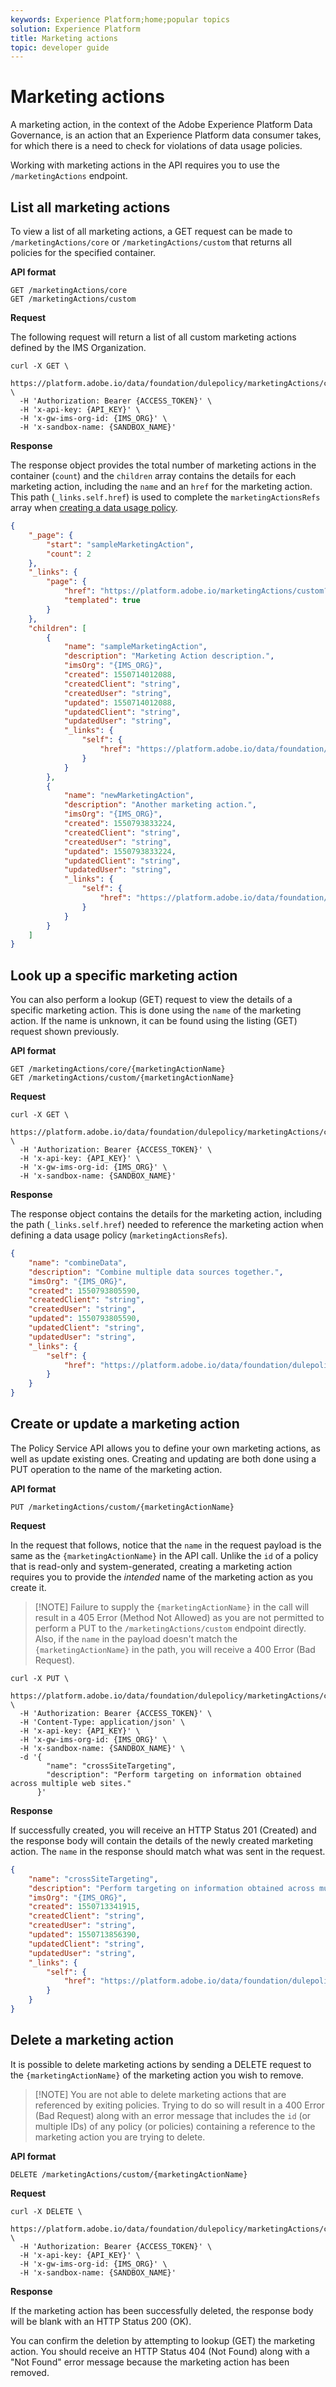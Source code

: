 ```yaml
---
keywords: Experience Platform;home;popular topics
solution: Experience Platform
title: Marketing actions
topic: developer guide
---
```


# Marketing actions

A marketing action, in the context of the Adobe Experience Platform Data Governance, is an action that an Experience Platform data consumer takes, for which there is a need to check for violations of data usage policies.

Working with marketing actions in the API requires you to use the `/marketingActions` endpoint.

## List all marketing actions

To view a list of all marketing actions, a GET request can be made to `/marketingActions/core` or `/marketingActions/custom` that returns all policies for the specified container.

**API format**

```http
GET /marketingActions/core
GET /marketingActions/custom
```

**Request**

The following request will return a list of all custom marketing actions defined by the IMS Organization. 

```SHELL
curl -X GET \
  https://platform.adobe.io/data/foundation/dulepolicy/marketingActions/custom \
  -H 'Authorization: Bearer {ACCESS_TOKEN}' \
  -H 'x-api-key: {API_KEY}' \
  -H 'x-gw-ims-org-id: {IMS_ORG}' \
  -H 'x-sandbox-name: {SANDBOX_NAME}'
```

**Response**

The response object provides the total number of marketing actions in the container (`count`) and the `children` array contains the details for each marketing action, including the `name` and an `href` for the marketing action. This path (`_links.self.href`) is used to complete the `marketingActionsRefs` array when [creating a data usage policy](policies.md#create-policy).

```JSON
{
    "_page": {
        "start": "sampleMarketingAction",
        "count": 2
    },
    "_links": {
        "page": {
            "href": "https://platform.adobe.io/marketingActions/custom?{?limit,start,property}",
            "templated": true
        }
    },
    "children": [
        {
            "name": "sampleMarketingAction",
            "description": "Marketing Action description.",
            "imsOrg": "{IMS_ORG}",
            "created": 1550714012088,
            "createdClient": "string",
            "createdUser": "string",
            "updated": 1550714012088,
            "updatedClient": "string",
            "updatedUser": "string",
            "_links": {
                "self": {
                    "href": "https://platform.adobe.io/data/foundation/dulepolicy/marketingActions/custom/sampleMarketingAction"
                }
            }
        },
        {
            "name": "newMarketingAction",
            "description": "Another marketing action.",
            "imsOrg": "{IMS_ORG}",
            "created": 1550793833224,
            "createdClient": "string",
            "createdUser": "string",
            "updated": 1550793833224,
            "updatedClient": "string",
            "updatedUser": "string",
            "_links": {
                "self": {
                    "href": "https://platform.adobe.io/data/foundation/dulepolicy/marketingActions/custom/newMarketingAction"
                }
            }
        }
    ]
}
```

## Look up a specific marketing action

You can also perform a lookup (GET) request to view the details of a specific marketing action. This is done using the `name` of the marketing action. If the name is unknown, it can be found using the listing (GET) request shown previously.

**API format**

```http
GET /marketingActions/core/{marketingActionName}
GET /marketingActions/custom/{marketingActionName}
```

**Request**

```SHELL
curl -X GET \
  https://platform.adobe.io/data/foundation/dulepolicy/marketingActions/custom/combineData \
  -H 'Authorization: Bearer {ACCESS_TOKEN}' \
  -H 'x-api-key: {API_KEY}' \
  -H 'x-gw-ims-org-id: {IMS_ORG}' \
  -H 'x-sandbox-name: {SANDBOX_NAME}'
```

**Response**

The response object contains the details for the marketing action, including the path (`_links.self.href`) needed to reference the marketing action when defining a data usage policy (`marketingActionsRefs`).

```JSON
{
    "name": "combineData",
    "description": "Combine multiple data sources together.",
    "imsOrg": "{IMS_ORG}",
    "created": 1550793805590,
    "createdClient": "string",
    "createdUser": "string",
    "updated": 1550793805590,
    "updatedClient": "string",
    "updatedUser": "string",
    "_links": {
        "self": {
            "href": "https://platform.adobe.io/data/foundation/dulepolicy/marketingActions/custom/combineData"
        }
    }
}
```

## Create or update a marketing action

The Policy Service API allows you to define your own marketing actions, as well as update existing ones. Creating and updating are both done using a PUT operation to the name of the marketing action. 

**API format**

```http
PUT /marketingActions/custom/{marketingActionName}
```

**Request**

In the request that follows, notice that the `name` in the request payload is the same as the `{marketingActionName}` in the API call. Unlike the `id` of a policy that is read-only and system-generated, creating a marketing action requires you to provide the _intended_ name of the marketing action as you create it. 

>[!NOTE] Failure to supply the `{marketingActionName}` in the call will result in a 405 Error (Method Not Allowed) as you are not permitted to perform a PUT to the `/marketingActions/custom` endpoint directly. Also, if the `name` in the payload doesn't match the `{marketingActionName}` in the path, you will receive a 400 Error (Bad Request).

```SHELL
curl -X PUT \
  https://platform.adobe.io/data/foundation/dulepolicy/marketingActions/custom/crossSiteTargeting \
  -H 'Authorization: Bearer {ACCESS_TOKEN}' \
  -H 'Content-Type: application/json' \
  -H 'x-api-key: {API_KEY}' \
  -H 'x-gw-ims-org-id: {IMS_ORG}' \
  -H 'x-sandbox-name: {SANDBOX_NAME}' \
  -d '{
        "name": "crossSiteTargeting",
        "description": "Perform targeting on information obtained across multiple web sites."
      }'
```

**Response**

If successfully created, you will receive an HTTP Status 201 (Created) and the response body will contain the details of the newly created marketing action. The `name` in the response should match what was sent in the request.

```JSON
{
    "name": "crossSiteTargeting",
    "description": "Perform targeting on information obtained across multiple web sites.",
    "imsOrg": "{IMS_ORG}",
    "created": 1550713341915,
    "createdClient": "string",
    "createdUser": "string",
    "updated": 1550713856390,
    "updatedClient": "string",
    "updatedUser": "string",
    "_links": {
        "self": {
            "href": "https://platform.adobe.io/data/foundation/dulepolicy/marketingActions/custom/crossSiteTargeting"
        }
    }
}
```

## Delete a marketing action

It is possible to delete marketing actions by sending a DELETE request to the `{marketingActionName}` of the marketing action you wish to remove. 

>[!NOTE] You are not able to delete marketing actions that are referenced by exiting policies. Trying to do so will result in a 400 Error (Bad Request) along with an error message that includes the `id` (or multiple IDs) of any policy (or policies) containing a reference to the marketing action you are trying to delete.

**API format**

```http
DELETE /marketingActions/custom/{marketingActionName}
```

**Request**

```SHELL
curl -X DELETE \
  https://platform.adobe.io/data/foundation/dulepolicy/marketingActions/custom/crossSiteTargeting \
  -H 'Authorization: Bearer {ACCESS_TOKEN}' \
  -H 'x-api-key: {API_KEY}' \
  -H 'x-gw-ims-org-id: {IMS_ORG}' \
  -H 'x-sandbox-name: {SANDBOX_NAME}'
```

**Response**

If the marketing action has been successfully deleted, the response body will be blank with an HTTP Status 200 (OK). 

You can confirm the deletion by attempting to lookup (GET) the marketing action. You should receive an HTTP Status 404 (Not Found) along with a "Not Found" error message because the marketing action has been removed.
